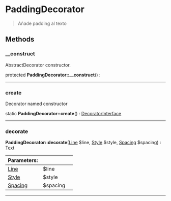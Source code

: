 
                                                                                                                                            
    
# PaddingDecorator


> Añade padding al texto
>
> 








## Methods

### __construct
AbstractDecorator constructor.


protected **PaddingDecorator::__construct**() : 



---


### create
Decorator named constructor


static **PaddingDecorator::create**() : [DecoratorInterface](../../../../DecoratorInterface.md)



---


### decorate



**PaddingDecorator::decorate**([Line](../../../../Line.md) $line, [Style](../../../../Style.md) $style, [Spacing](../../../../Spacing.md) $spacing) : [Text](../../../../Text.md)


|Parameters: | | |
| --- | --- | --- |
|[Line](../../../../Line.md) |$line |  |
|[Style](../../../../Style.md) |$style |  |
|[Spacing](../../../../Spacing.md) |$spacing |  |

---


                                                                                                                                                                                                                                                                                                                                                                                                            
    
                                                                                                                                                                                                                                                                             
                